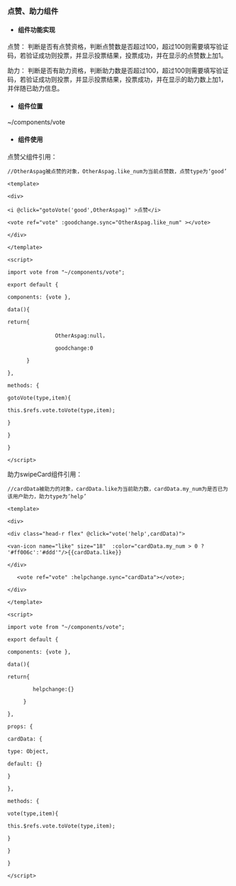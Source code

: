 ### 点赞、助力组件

* #### 组件功能实现

点赞：   判断是否有点赞资格，判断点赞数是否超过100，超过100则需要填写验证码，若验证成功则投票，并显示投票结果，投票成功，并在显示的点赞数上加1。

助力：   判断是否有助力资格，判断助力数是否超过100，超过100则需要填写验证码，若验证成功则投票，并显示投票结果，投票成功，并在显示的助力数上加1，并伴随已助力信息。

* #### 组件位置

~/components/vote

* #### 组件使用

点赞父组件引用：

`//OtherAspag被点赞的对象，OtherAspag.like_num为当前点赞数，点赞type为‘good’`

`<template>`

`<div>`

`<i @click="gotoVote('good',OtherAspag)" >点赞</i>`

`<vote ref="vote" :goodchange.sync="OtherAspag.like_num" ></vote>`

`</div>`

`</template>`

`<script>`

`import vote from "~/components/vote";`

`export default {`

`components: {vote },`

`data(){`

`return{`

```
               OtherAspag:null，

               goodchange:0

      }
```

`},`

`methods: {`

`gotoVote(type,item){`

`this.$refs.vote.toVote(type,item);`

`}`

`}`

`}`

`</script>`

助力swipeCard组件引用：

`//cardData被助力的对象，cardData.like为当前助力数，cardData.my_num为是否已为该用户助力，助力type为‘help’`

`<template>`

`<div>`

`<div class="head-r flex" @click="vote('help',cardData)">`

`<van-icon name="like" size="18"  :color="cardData.my_num > 0 ? '#ff006c':'#ddd'"/>{{cardData.like}}`

`</div>`

```
   <vote ref="vote" :helpchange.sync="cardData"></vote>;

</div>
```

`</template>`

`<script>`

`import vote from "~/components/vote";`

`export default {`

`components: {vote },`

`data(){`

`return{`

```
        helpchange:{}

     }
```

`},`

`props: {`

`cardData: {`

`type: Object,`

`default: {}`

`}`

`},`

`methods: {`

`vote(type,item){`

`this.$refs.vote.toVote(type,item);`

`}`

`}`

`}`

`</script>`

#### 



